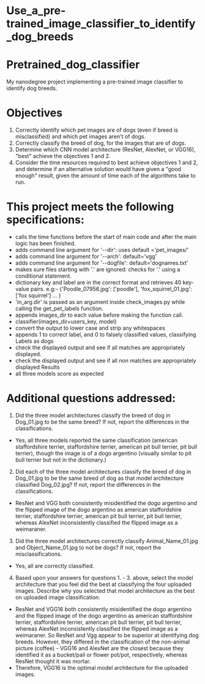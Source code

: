 # Use_a_pre-trained_image_classifier_to_identify_dog_breeds


# Pretrained_dog_classifier
My nanodegree project implementing a pre-trained image classifier to identify dog breeds.

# Objectives
1. Correctly identify which pet images are of dogs (even if breed is misclassified) and which pet images aren't of dogs.
2. Correctly classify the breed of dog, for the images that are of dogs.
3. Determine which CNN model architecture (ResNet, AlexNet, or VGG16), "best" achieve the objectives 1 and 2.
4. Consider the time resources required to best achieve objectives 1 and 2, and determine if an alternative solution would have given a "good enough" result, given the amount of time each of the algorithms take to run.

# This project meets the following specifications:
* calls the time functions before the start of main code and after the main logic has been finished.
* adds command line argument for '--dir': uses default ='pet_images/'
* adds command line argument for '--arch': default='vgg'
* adds command line argument for '--dogfile': default='dognames.txt'
* makes sure files starting with '.' are ignored: checks for '.' using a conditional statement.
* dictionary key and label are in the correct format and retrieves 40 key-value pairs.
e.g:- {'Poodle_07956.jpg': ['poodle'], 'fox_squirrel_01.jpg': ['fox squirrel'] ... }
* 'in_arg.dir' is passed as an argument inside check_images.py while calling the get_pet_labels function.
* appends images_dir to each value before making the function call.
* classifier(images_dir+users_key, model)
* convert the output to lower case and strip any whitespaces
* appends 1 to correct label, and 0 to falsely classified values, classifying Labels as dogs
* check the displayed output and see if all matches are appropriately displayed.
* check the displayed output and see if all non matches are appropriately displayed
Results
* all three models score as expected


# Additional questions addressed:
1. Did the three model architectures classify the breed of dog in Dog_01.jpg to be the same breed? If not, report the differences in the classifications.
* Yes, all three models reported the same classification (american staffordshire terrier, staffordshire terrier, american pit bull terrier, pit bull terrier), though the image is of a dogo argentino (visually similar to pit bull terrier but not in the dictionary.)
2. Did each of the three model architectures classify the breed of dog in Dog_01.jpg to be the same breed of dog as that model architecture classified Dog_02.jpg? If not, report the differences in the classifications.
* ResNet and VGG both consistently misidentified the dogo argentino and the flipped image of the dogo argentino as american staffordshire terrier, staffordshire terrier, american pit bull terrier, pit bull terrier, whereas AlexNet inconsistently classified the flipped image as a weimaraner.
3. Did the three model architectures correctly classify Animal_Name_01.jpg and Object_Name_01.jpg to not be dogs? If not, report the misclassifications.
* Yes, all are correctly classified.
4. Based upon your answers for questions 1. - 3. above, select the model architecture that you feel did the best at classifying the four uploaded images. Describe why you selected that model architecture as the best on uploaded image classification.
* ResNet and VGG16 both consistently misidentified the dogo argentino and the flipped image of the dogo argentino as american staffordshire terrier, staffordshire terrier, american pit bull terrier, pit bull terrier, whereas AlexNet inconsistently classified the flipped image as a weimaraner. So ResNet and Vgg appear to be superior at identifying dog breeds. However, they differed in the classification of the non-animal picture (coffee) - VGG16 and AlexNet are the closest because they identified it as a bucket/pail or flower pot/pot, respectively, whereas ResNet thought it was mortar.
* Therefore, VGG16 is the optimal model architecture for the uploaded images.
